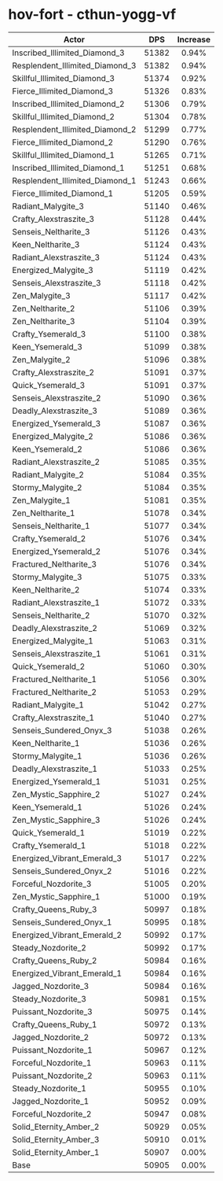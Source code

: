 # hov-fort - cthun-yogg-vf
| Actor | DPS | Increase |
|---|:---:|:---:|
|Inscribed_Illimited_Diamond_3|51382|0.94%|
|Resplendent_Illimited_Diamond_3|51382|0.94%|
|Skillful_Illimited_Diamond_3|51374|0.92%|
|Fierce_Illimited_Diamond_3|51326|0.83%|
|Inscribed_Illimited_Diamond_2|51306|0.79%|
|Skillful_Illimited_Diamond_2|51304|0.78%|
|Resplendent_Illimited_Diamond_2|51299|0.77%|
|Fierce_Illimited_Diamond_2|51290|0.76%|
|Skillful_Illimited_Diamond_1|51265|0.71%|
|Inscribed_Illimited_Diamond_1|51251|0.68%|
|Resplendent_Illimited_Diamond_1|51243|0.66%|
|Fierce_Illimited_Diamond_1|51205|0.59%|
|Radiant_Malygite_3|51140|0.46%|
|Crafty_Alexstraszite_3|51128|0.44%|
|Senseis_Neltharite_3|51126|0.43%|
|Keen_Neltharite_3|51124|0.43%|
|Radiant_Alexstraszite_3|51124|0.43%|
|Energized_Malygite_3|51119|0.42%|
|Senseis_Alexstraszite_3|51118|0.42%|
|Zen_Malygite_3|51117|0.42%|
|Zen_Neltharite_2|51106|0.39%|
|Zen_Neltharite_3|51104|0.39%|
|Crafty_Ysemerald_3|51100|0.38%|
|Keen_Ysemerald_3|51099|0.38%|
|Zen_Malygite_2|51096|0.38%|
|Crafty_Alexstraszite_2|51091|0.37%|
|Quick_Ysemerald_3|51091|0.37%|
|Senseis_Alexstraszite_2|51090|0.36%|
|Deadly_Alexstraszite_3|51089|0.36%|
|Energized_Ysemerald_3|51087|0.36%|
|Energized_Malygite_2|51086|0.36%|
|Keen_Ysemerald_2|51086|0.36%|
|Radiant_Alexstraszite_2|51085|0.35%|
|Radiant_Malygite_2|51084|0.35%|
|Stormy_Malygite_2|51084|0.35%|
|Zen_Malygite_1|51081|0.35%|
|Zen_Neltharite_1|51078|0.34%|
|Senseis_Neltharite_1|51077|0.34%|
|Crafty_Ysemerald_2|51076|0.34%|
|Energized_Ysemerald_2|51076|0.34%|
|Fractured_Neltharite_3|51076|0.34%|
|Stormy_Malygite_3|51075|0.33%|
|Keen_Neltharite_2|51074|0.33%|
|Radiant_Alexstraszite_1|51072|0.33%|
|Senseis_Neltharite_2|51070|0.32%|
|Deadly_Alexstraszite_2|51069|0.32%|
|Energized_Malygite_1|51063|0.31%|
|Senseis_Alexstraszite_1|51061|0.31%|
|Quick_Ysemerald_2|51060|0.30%|
|Fractured_Neltharite_1|51056|0.30%|
|Fractured_Neltharite_2|51053|0.29%|
|Radiant_Malygite_1|51042|0.27%|
|Crafty_Alexstraszite_1|51040|0.27%|
|Senseis_Sundered_Onyx_3|51038|0.26%|
|Keen_Neltharite_1|51036|0.26%|
|Stormy_Malygite_1|51036|0.26%|
|Deadly_Alexstraszite_1|51033|0.25%|
|Energized_Ysemerald_1|51031|0.25%|
|Zen_Mystic_Sapphire_2|51027|0.24%|
|Keen_Ysemerald_1|51026|0.24%|
|Zen_Mystic_Sapphire_3|51026|0.24%|
|Quick_Ysemerald_1|51019|0.22%|
|Crafty_Ysemerald_1|51018|0.22%|
|Energized_Vibrant_Emerald_3|51017|0.22%|
|Senseis_Sundered_Onyx_2|51016|0.22%|
|Forceful_Nozdorite_3|51005|0.20%|
|Zen_Mystic_Sapphire_1|51000|0.19%|
|Crafty_Queens_Ruby_3|50997|0.18%|
|Senseis_Sundered_Onyx_1|50995|0.18%|
|Energized_Vibrant_Emerald_2|50992|0.17%|
|Steady_Nozdorite_2|50992|0.17%|
|Crafty_Queens_Ruby_2|50984|0.16%|
|Energized_Vibrant_Emerald_1|50984|0.16%|
|Jagged_Nozdorite_3|50984|0.16%|
|Steady_Nozdorite_3|50981|0.15%|
|Puissant_Nozdorite_3|50975|0.14%|
|Crafty_Queens_Ruby_1|50972|0.13%|
|Jagged_Nozdorite_2|50972|0.13%|
|Puissant_Nozdorite_1|50967|0.12%|
|Forceful_Nozdorite_1|50963|0.11%|
|Puissant_Nozdorite_2|50963|0.11%|
|Steady_Nozdorite_1|50955|0.10%|
|Jagged_Nozdorite_1|50952|0.09%|
|Forceful_Nozdorite_2|50947|0.08%|
|Solid_Eternity_Amber_2|50929|0.05%|
|Solid_Eternity_Amber_3|50910|0.01%|
|Solid_Eternity_Amber_1|50907|0.00%|
|Base|50905|0.00%|
